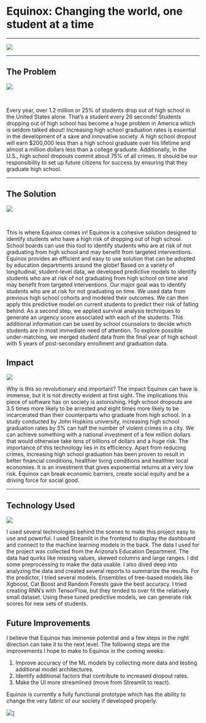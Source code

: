# Equinox: Changing the world, one student at a time

<hr/>

![](https://cdn.discordapp.com/attachments/889980120461361225/1008177908726104144/unknown.png)

<hr/>

## The Problem
![](https://media.istockphoto.com/vectors/chalkboard-friends-walk-vector-id584478142?k=20&m=584478142&s=612x612&w=0&h=L_Xn1ujs4v7BHmv5dnMqPbuxsZjN418JhWiTh8XVNik=)

<br/>

Every year, over 1.2 million or 25% of students drop out of high school in the United States alone. That’s a student every 26 seconds! Students dropping out of high school has become a huge problem in America which is seldom talked about! Increasing high school graduation rates is essential in the development of a save and innovative society. A high school dropout will earn $200,000 less than a high school graduate over his lifetime and almost a million dollars less than a college graduate. Additionally, In the U.S., high school dropouts commit about 75% of all crimes. It should be our responsibility to set up future citizens for success by ensuring that they graduate high school.

<hr/>

## The Solution

![](https://cdn.discordapp.com/attachments/889980120461361225/1008283684031430717/unknown.png)

<br/>

This is where Equinox comes in! Equinox is a cohesive solution designed to identify students who have a high risk of dropping out of high school. School boards can use this tool to identify students who are at risk of not graduating from high school and may benefit from targeted interventions. Equinox provides an efficient and easy to use solution that can be adopted by education departments around the globe! Based on a variety of longitudinal, student-level data, we developed predictive models to identify students who are at risk of not graduating from high school on time and may benefit from targeted interventions. Our major goal was to identify students who are at risk for not graduating on time. We used data from previous high school cohorts and modeled their outcomes. We can then apply this predictive model on current students to predict their risk of falling behind. As a second step, we applied survival analysis techniques to generate an urgency score associated with each of the students. This additional information can be used by school counselors to decide which students are in most immediate need of attention. To explore possible under-matching, we merged student data from the final year of high school with 5 years of post-secondary enrollment and graduation data. 

## Impact

![](https://cdn.discordapp.com/attachments/889980120461361225/1008283891267797062/unknown.png)

Why is this so revolutionary and important? The impact Equinox can have is immense, but it is not directly evident at first sight. The implications this piece of software has on society is astonishing. High school dropouts are 3.5 times more likely to be arrested and eight times more likely to be incarcerated than their counterparts who graduate from high school. In a study conducted by John Hopkins university, increasing high school graduation rates by 5% can half the number of violent crimes in a city. We can achieve something with a national investment of a few million dollars that would otherwise take tens of billions of dollars and a huge risk. The importance of this technology lies in its efficiency. Apart from reducing crimes, increasing high school graduation has been proven to result in better financial conditions, healthier living conditions and healthier local economies. It is an investment that gives exponential returns at a very low risk. Equinox can break economic barriers, create social equity and be a driving force for social good.

<hr/>

## Technology Used

![](https://cdn.discordapp.com/attachments/889980120461361225/1008283745184399370/unknown.png)

I used several technologies behind the scenes to make this project easy to use and powerful. I used Streamlit in the frontend to display the dashboard and connect to the machine learning models in the back. The data I used for the project was collected from the Arizona’s Education Department. The data had quirks like missing values, skewed columns and large ranges. I did some preprocessing to make the data usable. I also dived deep into analyzing the data and created several reports to summarize the results. For the predictor, I tried several models. Ensembles of tree-based models like Xgboost, Cat Boost and Random Forests gave the best accuracy. I tried creating RNN’s with TensorFlow, but they tended to over fit the relatively small dataset. Using these tuned predictive models, we can generate risk scores for new sets of students.

## Future Improvements

I believe that Equinox has immense potential and a few steps in the right direction can take it to the next level. The following steps are the improvements I hope to make to Equinox in the coming weeks:

1. Improve accuracy of the ML models by collecting more data and testing additional model architectures.
2. Identify additional factors that contribute to increased dropout rates.
3. Make the UI more streamlined (move from Streamlit to react).

Equinox is currently a fully functional prototype which has the ability to change the very fabric of our society if developed properly. 

![](https://cdn.discordapp.com/attachments/889980120461361225/1008286819726659635/unknown.png)]
